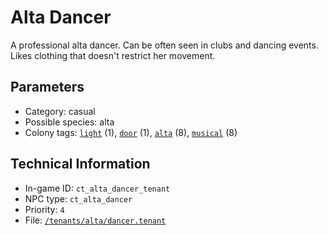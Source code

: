 # Alta Dancer

A professional alta dancer. Can be often seen in clubs and dancing events. Likes clothing that doesn't restrict her movement.

## Parameters

- Category: casual
- Possible species: alta
- Colony tags: [`light`](https://ceterai.github.io/MyEnternia/Wiki/Tags/Light) (1), [`door`](https://ceterai.github.io/MyEnternia/Wiki/Tags/Door) (1), [`alta`](https://ceterai.github.io/MyEnternia/Wiki/Tags/Alta) (8), [`musical`](https://ceterai.github.io/MyEnternia/Wiki/Tags/Musical) (8)

## Technical Information

- In-game ID: `ct_alta_dancer_tenant`
- NPC type: `ct_alta_dancer`
- Priority: `4`
- File: [`/tenants/alta/dancer.tenant`](https://github.com/Ceterai/Enternia/blob/main/tenants/alta/dancer.tenant)
